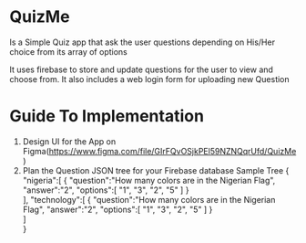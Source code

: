 # QuizMe
Is a Simple Quiz app that ask the user questions depending on His/Her choice from its array of options

It uses firebase to store and update questions for the user to view and choose from. It also includes a web login form for uploading new Question

# Guide To Implementation
1. Design UI for the App on Figma(https://www.figma.com/file/GIrFQvOSjkPEl59NZNQqrUfd/QuizMe)
2. Plan the Question JSON tree for your Firebase database
Sample Tree
  {
	"nigeria":[
		{
			"question":"How many colors are in the Nigerian Flag",
			"answer":"2",
			"options":[
				"1",
				"3",
				"2",
				"5"
			]
		}	
	],
	"technology":[
		{
			"question":"How many colors are in the Nigerian Flag",
			"answer":"2",
			"options":[
				"1",
				"3",
				"2",
				"5"
			]
		}	
	]	
}
